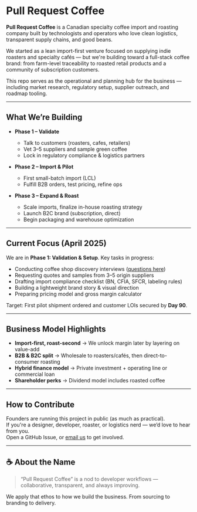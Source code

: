 # Pull Request Coffee

**Pull Request Coffee** is a Canadian specialty coffee import and roasting company built by technologists and operators who love clean logistics, transparent supply chains, and good beans.

We started as a lean import-first venture focused on supplying indie roasters and specialty cafés — but we're building toward a full-stack coffee brand: from farm-level traceability to roasted retail products and a community of subscription customers.

This repo serves as the operational and planning hub for the business — including market research, regulatory setup, supplier outreach, and roadmap tooling.

---

## What We’re Building

- **Phase 1 – Validate**  
  - Talk to customers (roasters, cafes, retailers)  
  - Vet 3–5 suppliers and sample green coffee  
  - Lock in regulatory compliance & logistics partners  

- **Phase 2 – Import & Pilot**  
  - First small-batch import (LCL)  
  - Fulfill B2B orders, test pricing, refine ops  

- **Phase 3 – Expand & Roast**  
  - Scale imports, finalize in-house roasting strategy  
  - Launch B2C brand (subscription, direct)  
  - Begin packaging and warehouse optimization  
---

## Current Focus (April 2025)

We are in **Phase 1: Validation & Setup**. Key tasks in progress:

- Conducting coffee shop discovery interviews ([questions here](./data/market-validation/discovery_questions.md))  
- Requesting quotes and samples from 3–5 origin suppliers  
- Drafting import compliance checklist (BN, CFIA, SFCR, labeling rules)  
- Building a lightweight brand story & visual direction  
- Preparing pricing model and gross margin calculator  

Target: First pilot shipment ordered and customer LOIs secured by **Day 90**.

---

## Business Model Highlights

- **Import-first, roast-second** → We unlock margin later by layering on value-add  
- **B2B & B2C split** → Wholesale to roasters/cafés, then direct-to-consumer roasting  
- **Hybrid finance model** → Private investment + operating line or commercial loan  
- **Shareholder perks** → Dividend model includes roasted coffee

---

## How to Contribute

Founders are running this project in public (as much as practical).  
If you're a designer, developer, roaster, or logistics nerd — we’d love to hear from you.  
Open a GitHub Issue, or [email us](mailto:team@pullrequest.coffee) to get involved.

---

## ☕️ About the Name

> “Pull Request Coffee” is a nod to developer workflows — collaborative, transparent, and always improving.

We apply that ethos to how we build the business. From sourcing to branding to delivery.
